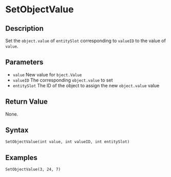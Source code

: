 # SetObjectValue

## Description
Set the `object.value` of `entitySlot` corresponding to `valueID` to the value of `value`.

## Parameters
- `value`
New value for `bject.Value`
- `valueID`
The corresponding `object.value` to set
- `entitySlot`
The ID of the object to assign the new `object.value` value

## Return Value
None.

## Syntax
```
SetObjectValue(int value, int valueID, int entitySlot)
```

## Examples
```
SetObjectValue(3, 24, 7)
```
